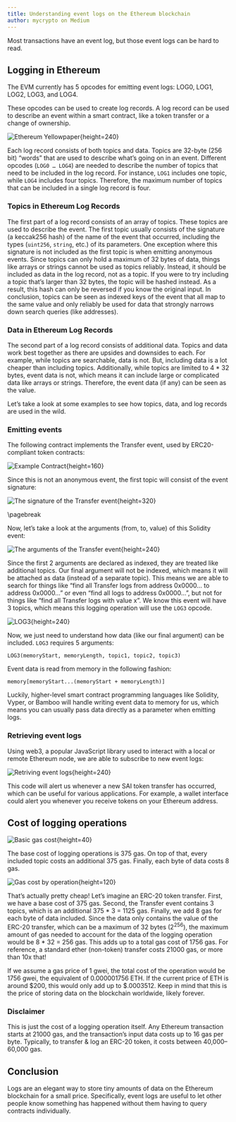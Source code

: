 ```yaml
---
title: Understanding event logs on the Ethereum blockchain
author: mycrypto on Medium
---
```


Most transactions have an event log, but those event logs can be hard to read.

## Logging in Ethereum
The EVM currently has 5 opcodes for emitting event logs: LOG0, LOG1, LOG2, LOG3, and LOG4.

These opcodes can be used to create log records. A log record can be used to describe an event within a smart contract, like a token transfer or a change of ownership.


![Ethereum Yellowpaper](./images/image1.png){height=240}

Each log record consists of both topics and data. Topics are 32-byte (256 bit) “words” that are used to describe what’s going on in an event. Different opcodes (`LOG0 … LOG4`) are needed to describe the number of topics that need to be included in the log record. For instance, `LOG1` includes one topic, while `LOG4` includes four topics. Therefore, the maximum number of topics that can be included in a single log record is four.

### Topics in Ethereum Log Records
The first part of a log record consists of an array of topics. These topics are used to describe the event. The first topic usually consists of the signature (a keccak256 hash) of the name of the event that occurred, including the types (`uint256`, `string`, etc.) of its parameters. One exception where this signature is not included as the first topic is when emitting anonymous events. Since topics can only hold a maximum of 32 bytes of data, things like arrays or strings cannot be used as topics reliably. Instead, it should be included as data in the log record, not as a topic. If you were to try including a topic that’s larger than 32 bytes, the topic will be hashed instead. As a result, this hash can only be reversed if you know the original input.  In conclusion, topics can be seen as indexed keys of the event that all map to the same value and only reliably be used for data that strongly narrows down search queries (like addresses).

### Data in Ethereum Log Records
The second part of a log record consists of additional data. Topics and data work best together as there are upsides and downsides to each. For example, while topics are searchable, data is not. But, including data is a lot cheaper than including topics. Additionally, while topics are limited to 4 * 32 bytes, event data is not, which means it can include large or complicated data like arrays or strings. Therefore, the event data (if any) can be seen as the value.

Let’s take a look at some examples to see how topics, data, and log records are used in the wild.

### Emitting events
The following contract implements the Transfer event, used by ERC20-compliant token contracts:

![Example Contract](./images/image2.png){height=160}

Since this is not an anonymous event, the first topic will consist of the event signature:

![The signature of the Transfer event](./images/image3.png){height=320}

\pagebreak

Now, let’s take a look at the arguments (from, to, value) of this Solidity event:

![The arguments of the Transfer event](./images/image4.png){height=240}


Since the first 2 arguments are declared as indexed, they are treated like additional topics. Our final argument will not be indexed, which means it will be attached as data (instead of a separate topic). This means we are able to search for things like “find all Transfer logs from address 0x0000… to address 0x0000…” or even “find all logs to address 0x0000…”, but not for things like “find all Transfer logs with value x”. We know this event will have 3 topics, which means this logging operation will use the `LOG3` opcode.

![`LOG3`](./images/image5.png){height=240}

Now, we just need to understand how data (like our final argument) can be included. `LOG3` requires 5 arguments:

```
LOG3(memoryStart, memoryLength, topic1, topic2, topic3)
```

Event data is read from memory in the following fashion:

```
memory[memoryStart...(memoryStart + memoryLength)]
```

Luckily, higher-level smart contract programming languages like Solidity, Vyper, or Bamboo will handle writing event data to memory for us, which means you can usually pass data directly as a parameter when emitting logs.

### Retrieving event logs
Using web3, a popular JavaScript library used to interact with a local or remote Ethereum node, we are able to subscribe to new event logs:

![Retriving event logs](./images/image6.png){height=240}

This code will alert us whenever a new SAI token transfer has occurred, which can be useful for various applications. For example, a wallet interface could alert you whenever you receive tokens on your Ethereum address.

## Cost of logging operations

![Basic gas cost](./images/image7.png){height=40}

The base cost of logging operations is 375 gas. On top of that, every included topic costs an additional 375 gas. Finally, each byte of data costs 8 gas.

![Gas cost by operation](./images/image8.png){height=120}


That’s actually pretty cheap! Let’s imagine an ERC-20 token transfer. First, we have a base cost of 375 gas. Second, the Transfer event contains 3 topics, which is an additional 375 * 3 = 1125 gas. Finally, we add 8 gas for each byte of data included. Since the data only contains the value of the ERC-20 transfer, which can be a maximum of 32 bytes ($2^256$), the maximum amount of gas needed to account for the data of the logging operation would be 8 * 32 = 256 gas. This adds up to a total gas cost of 1756 gas. For reference, a standard ether (non-token) transfer costs 21000 gas, or more than 10x that!

If we assume a gas price of 1 gwei, the total cost of the operation would be 1756 gwei, the equivalent of 0.000001756 ETH. If the current price of ETH is around $200, this would only add up to $.0003512. Keep in mind that this is the price of storing data on the blockchain worldwide, likely forever.

### Disclaimer
This is just the cost of a logging operation itself. Any Ethereum transaction starts at 21000 gas, and the transaction’s input data costs up to 16 gas per byte. Typically, to transfer & log an ERC-20 token, it costs between 40,000–60,000 gas.

## Conclusion
Logs are an elegant way to store tiny amounts of data on the Ethereum blockchain for a small price. Specifically, event logs are useful to let other people know something has happened without them having to query contracts individually.
